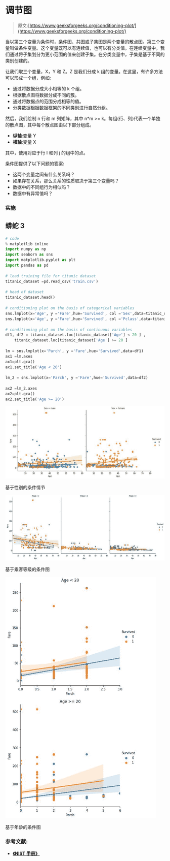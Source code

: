 # 调节图

> 原文:[https://www.geeksforgeeks.org/conditioning-plot/](https://www.geeksforgeeks.org/conditioning-plot/)

当以第三个变量为条件时，条件图、共图或子集图是两个变量的散点图。第三个变量叫做条件变量。这个变量既可以有连续值，也可以有分类值。在连续变量中，我们通过将子集划分为更小范围的值来创建子集。在分类变量中，子集是基于不同的类别创建的。

让我们取三个变量，X，Y 和 Z。Z 是我们分成 k 组的变量。在这里，有许多方法可以形成一个组，例如:

*   通过将数据分成大小相等的 k 个组。
*   根据散点图将数据分成不同的簇。
*   通过将数据点的范围分成相等的值。
*   分类数据根据数据框架的不同类别进行自然分组。

然后，我们绘制 n 行和 m 列矩阵，其中 n*m >= k。每组(行、列)代表一个单独的散点图，其中每个散点图由以下部分组成。

*   **纵轴**:变量 Y
*   **横轴**:变量 X

其中，使用对应于行 I 和列 j 的组中的点。

条件图提供了以下问题的答案:

*   这两个变量之间有什么关系吗？
*   如果存在关系，那么关系的性质取决于第三个变量吗？
*   数据中的不同组行为相似吗？
*   数据中有异常值吗？

### **实施**

## 蟒蛇 3

```py
# code
% matplotlib inline
import numpy as np
import seaborn as sns
import matplotlib.pyplot as plt
import pandas as pd

# load training file for titanic dataset
titanic_dataset =pd.read_csv('train.csv')

# head of dataset
titanic_dataset.head()

# conditioning plot on the basis of categorical variables
sns.lmplot(x='Age', y ='Fare',hue='Survived', col ='Sex',data=titanic_dataset)
sns.lmplot(x='Age', y ='Fare',hue='Survived', col ='Pclass',data=titanic_dataset)

# conditioning plot on the basis of continuous variables
df1, df2 = titanic_dataset.loc[titanic_dataset['Age'] < 20 ] ,
    titanic_dataset.loc[titanic_dataset['Age'] >= 20 ]

lm = sns.lmplot(x='Parch', y ='Fare',hue='Survived',data=df1)
ax1 =lm.axes
ax1=plt.gca()
ax1.set_title('Age < 20')

lm_2 = sns.lmplot(x='Parch', y ='Fare',hue='Survived',data=df2)

ax2 =lm_2.axes
ax2=plt.gca()
ax2.set_title('Age >= 20')
```

![](img/726f0f18f7af50d87c896b7347eaceea.png)

基于性别的条件情节

![](img/2c40238a071b8dd797c04b769ab00416.png)

基于乘客等级的条件图

![](img/982d1514e987b7d3b487d25fb4608def.png)

基于年龄的条件图

### 参考文献:

*   [**《NIST 手册》**](https://www.itl.nist.gov/div898/handbook/eda/section3/condplot.htm)